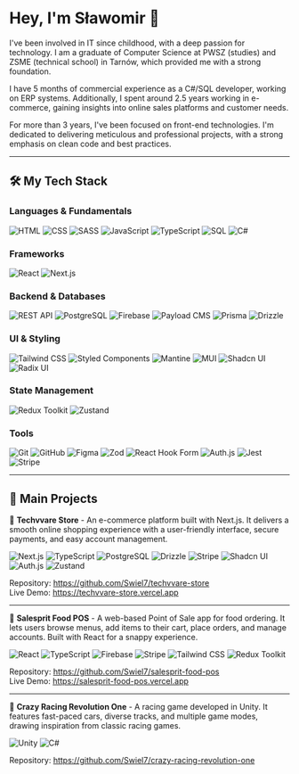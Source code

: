 # Hey, I'm Sławomir 👋

I've been involved in IT since childhood, with a deep passion for technology. I am a graduate of Computer Science at PWSZ (studies) and ZSME (technical school) in Tarnów, which provided me with a strong foundation.

I have 5 months of commercial experience as a C#/SQL developer, working on ERP systems. Additionally, I spent around 2.5 years working in e-commerce, gaining insights into online sales platforms and customer needs.

For more than 3 years, I've been focused on front-end technologies. I'm dedicated to delivering meticulous and professional projects, with a strong emphasis on clean code and best practices.

---

## 🛠️ My Tech Stack

### Languages & Fundamentals

![HTML](https://img.shields.io/badge/HTML-E34F26?style=for-the-badge&logo=html5&logoColor=white&scale=2)
![CSS](https://img.shields.io/badge/CSS-1572B6?style=for-the-badge&logo=css3&logoColor=white&scale=2)
![SASS](https://img.shields.io/badge/SASS-CC6699?style=for-the-badge&logo=sass&logoColor=white&scale=2)
![JavaScript](https://img.shields.io/badge/JavaScript-F7DF1E?style=for-the-badge&logo=javascript&logoColor=black&scale=2)
![TypeScript](https://img.shields.io/badge/TypeScript-007ACC?style=for-the-badge&logo=typescript&logoColor=white&scale=2)
![SQL](https://img.shields.io/badge/SQL-4479A1?style=for-the-badge&logo=postgresql&logoColor=white&scale=2)
![C#](https://img.shields.io/badge/C%23-239120?style=for-the-badge&logo=c-sharp&logoColor=white&scale=2)

### Frameworks

![React](https://img.shields.io/badge/React-61DAFB?style=for-the-badge&logo=react&logoColor=black&scale=2)
![Next.js](https://img.shields.io/badge/Next.js-000000?style=for-the-badge&logo=next.js&logoColor=white&scale=2)

### Backend & Databases

![REST API](https://img.shields.io/badge/REST_API-FF6C37?style=for-the-badge&logo=rest-api&logoColor=white&scale=2)
![PostgreSQL](https://img.shields.io/badge/PostgreSQL-4169E1?style=for-the-badge&logo=postgresql&logoColor=white&scale=2)
![Firebase](https://img.shields.io/badge/Firebase-FFCA28?style=for-the-badge&logo=firebase&logoColor=black&scale=2)
![Payload CMS](https://img.shields.io/badge/Payload_CMS-000000?style=for-the-badge&logo=payloadcms&logoColor=white&scale=2)
![Prisma](https://img.shields.io/badge/Prisma-2D3748?style=for-the-badge&logo=prisma&logoColor=white&scale=2)
![Drizzle](https://img.shields.io/badge/Drizzle-00B7FF?style=for-the-badge&logo=drizzle&logoColor=white&scale=2)

### UI & Styling

![Tailwind CSS](https://img.shields.io/badge/Tailwind_CSS-38B2AC?style=for-the-badge&logo=tailwind-css&logoColor=white&scale=2)
![Styled Components](https://img.shields.io/badge/Styled_Components-DB7093?style=for-the-badge&logo=styled-components&logoColor=white&scale=2)
![Mantine](https://img.shields.io/badge/Mantine-339AF0?style=for-the-badge&logo=mantine&logoColor=white&scale=2)
![MUI](https://img.shields.io/badge/MUI-007FFF?style=for-the-badge&logo=mui&logoColor=white&scale=2)
![Shadcn UI](https://img.shields.io/badge/Shadcn_UI-000000?style=for-the-badge&logo=shadcnui&logoColor=white&scale=2)
![Radix UI](https://img.shields.io/badge/Radix_UI-161618?style=for-the-badge&logo=radix-ui&logoColor=white&scale=2)

### State Management

![Redux Toolkit](https://img.shields.io/badge/Redux_Toolkit-764ABC?style=for-the-badge&logo=redux&logoColor=white&scale=2)
![Zustand](https://img.shields.io/badge/Zustand-000000?style=for-the-badge&logo=zustand&logoColor=white&scale=2)

### Tools

![Git](https://img.shields.io/badge/Git-F05032?style=for-the-badge&logo=git&logoColor=white&scale=2)
![GitHub](https://img.shields.io/badge/GitHub-181717?style=for-the-badge&logo=github&logoColor=white&scale=2)
![Figma](https://img.shields.io/badge/Figma-F24E1E?style=for-the-badge&logo=figma&logoColor=white&scale=2)
![Zod](https://img.shields.io/badge/Zod-3E67B1?style=for-the-badge&logo=zod&logoColor=white&scale=2)
![React Hook Form](https://img.shields.io/badge/React_Hook_Form-EC5990?style=for-the-badge&logo=react-hook-form&logoColor=white&scale=2)
![Auth.js](https://img.shields.io/badge/Auth.js-000000?style=for-the-badge&logo=authjs&logoColor=white&scale=2)
![Jest](https://img.shields.io/badge/Jest-C21325?style=for-the-badge&logo=jest&logoColor=white&scale=2)
![Stripe](https://img.shields.io/badge/Stripe-008CDD?style=for-the-badge&logo=stripe&logoColor=white&scale=2)

---

## 📂 Main Projects


🔹 **Techvvare Store** - An e-commerce platform built with Next.js. It delivers a smooth online shopping experience with a user-friendly interface, secure payments, and easy account management.

![Next.js](https://img.shields.io/badge/Next.js-000000?style=for-the-badge&logo=next.js&logoColor=white)
![TypeScript](https://img.shields.io/badge/TypeScript-007ACC?style=for-the-badge&logo=typescript&logoColor=white)
![PostgreSQL](https://img.shields.io/badge/PostgreSQL-4169E1?style=for-the-badge&logo=postgresql&logoColor=white)
![Drizzle](https://img.shields.io/badge/Drizzle-00B7FF?style=for-the-badge&logo=drizzle&logoColor=white)
![Stripe](https://img.shields.io/badge/Stripe-008CDD?style=for-the-badge&logo=stripe&logoColor=white)
![Shadcn UI](https://img.shields.io/badge/Shadcn_UI-000000?style=for-the-badge&logo=shadcnui&logoColor=white)
![Auth.js](https://img.shields.io/badge/Auth.js-000000?style=for-the-badge&logo=authjs&logoColor=white)
![Zustand](https://img.shields.io/badge/Zustand-000000?style=for-the-badge&logo=zustand&logoColor=white)

Repository: https://github.com/Swiel7/techvvare-store  
Live Demo: https://techvvare-store.vercel.app

---

🔹 **Salesprit Food POS** - A web-based Point of Sale app for food ordering. It lets users browse menus, add items to their cart, place orders, and manage accounts. Built with React for a snappy experience.

![React](https://img.shields.io/badge/React-61DAFB?style=for-the-badge&logo=react&logoColor=black)
![TypeScript](https://img.shields.io/badge/TypeScript-007ACC?style=for-the-badge&logo=typescript&logoColor=white)
![Firebase](https://img.shields.io/badge/Firebase-FFCA28?style=for-the-badge&logo=firebase&logoColor=black)
![Stripe](https://img.shields.io/badge/Stripe-008CDD?style=for-the-badge&logo=stripe&logoColor=white)
![Tailwind CSS](https://img.shields.io/badge/Tailwind_CSS-38B2AC?style=for-the-badge&logo=tailwind-css&logoColor=white)
![Redux Toolkit](https://img.shields.io/badge/Redux_Toolkit-764ABC?style=for-the-badge&logo=redux&logoColor=white)

Repository: https://github.com/Swiel7/salesprit-food-pos  
Live Demo: https://salesprit-food-pos.vercel.app

---

🔹 **Crazy Racing Revolution One** - A racing game developed in Unity. It features fast-paced cars, diverse tracks, and multiple game modes, drawing inspiration from classic racing games.

![Unity](https://img.shields.io/badge/Unity-000000?style=for-the-badge&logo=unity&logoColor=white)
![C#](https://img.shields.io/badge/C%23-239120?style=for-the-badge&logo=c-sharp&logoColor=white)

Repository: https://github.com/Swiel7/crazy-racing-revolution-one
